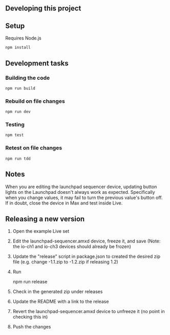 ## Developing this project

## Setup

Requires Node.js

    npm install


## Development tasks

### Building the code

    npm run build

### Rebuild on file changes

    npm run dev

### Testing

    npm test

### Retest on file changes

    npm run tdd


## Notes

When you are editing the launchpad sequencer device, updating button lights on the Launchpad doesn't always work as expected. Specifically when you change values, it may fail to turn the previous value's button off. If in doubt, close the device in Max and test inside Live.


## Releasing a new version

1. Open the example Live set
2. Edit the launchpad-sequencer.amxd device, freeze it, and save (Note: the io-ch1 and io-ch3 devices should already be frozen)
3. Update the "release" script in package.json to created the desired zip file (e.g. change -1.1.zip to -1.2.zip if releasing 1.2)
5. Run

      npm run release

6. Check in the generated zip under releases
7. Update the README with a link to the release
8. Revert the launchpad-sequencer.amxd device to unfreeze it (no point in checking this in)
9. Push the changes
